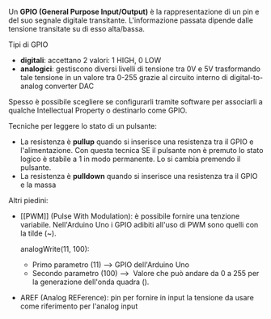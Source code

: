 Un **GPIO (General Purpose Input/Output)** è la rappresentazione di un pin e del suo segnale digitale transitante. L'informazione passata dipende dalle tensione transitate su di esso alta/bassa.

Tipi di GPIO
* **digitali**: accettano 2 valori: 1 HIGH, 0 LOW
* **analogici**: gestiscono diversi livelli di tensione tra 0V e 5V trasformando tale tensione in un valore tra 0-255 grazie al circuito interno di digital-to-analog converter DAC

Spesso è possibile scegliere se configurarli tramite software per associarli a qualche Intellectual Property o destinarlo come GPIO.

Tecniche per leggere lo stato di un pulsante:
* La resistenza è **pullup** quando si inserisce una resistenza tra il GPIO e l'alimentazione. Con questa tecnica SE il pulsante non è premuto lo stato logico è stabile a 1 in modo permanente. Lo si cambia premendo il pulsante.
* La resistenza è **pulldown** quando si inserisce una resistenza tra il GPIO e la massa

Altri piedini:
* [[PWM]] (Pulse With Modulation): è possibile fornire una tenzione variabile. Nell'Arduino Uno i GPIO adibiti all'uso di PWM sono quelli con la tilde (~).

	analogWrite(11, 100):
	- Primo parametro (11) --> GPIO dell'Arduino Uno
	- Secondo parametro (100) -->  Valore che può andare da 0 a 255 per la generazione dell'onda quadra ().
* AREF (Analog REFerence): pin per fornire in input la tensione da usare come riferimento per l'analog input